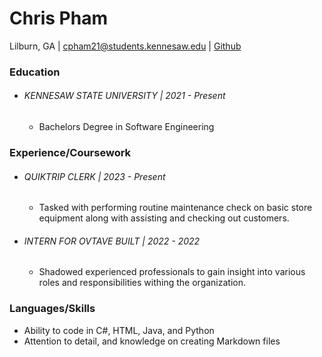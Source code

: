 
# Chris Pham
Lilburn, GA | cpham21@students.kennesaw.edu | [Github](https://github.com/Chris-P067) 

### Education
- ###### KENNESAW STATE UNIVERSITY | 2021 - Present
	- Bachelors Degree in Software Engineering
### Experience/Coursework
- ###### QUIKTRIP CLERK | 2023 - Present  
	- Tasked with performing routine maintenance check on basic store equipment along with assisting and checking out customers.  
- ###### INTERN FOR OVTAVE BUILT | 2022 - 2022  
	- Shadowed experienced professionals to gain insight into various roles and responsibilities withing the organization.
### Languages/Skills
- Ability to code in C#, HTML, Java, and Python
- Attention to detail, and knowledge on creating Markdown files  
